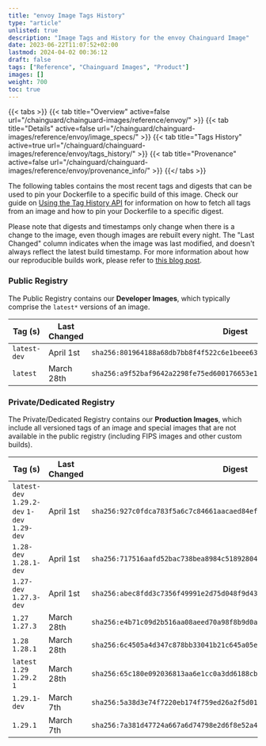 ```yaml
---
title: "envoy Image Tags History"
type: "article"
unlisted: true
description: "Image Tags and History for the envoy Chainguard Image"
date: 2023-06-22T11:07:52+02:00
lastmod: 2024-04-02 00:36:12
draft: false
tags: ["Reference", "Chainguard Images", "Product"]
images: []
weight: 700
toc: true
---
```


{{< tabs >}}
{{< tab title="Overview" active=false url="/chainguard/chainguard-images/reference/envoy/" >}}
{{< tab title="Details" active=false url="/chainguard/chainguard-images/reference/envoy/image_specs/" >}}
{{< tab title="Tags History" active=true url="/chainguard/chainguard-images/reference/envoy/tags_history/" >}}
{{< tab title="Provenance" active=false url="/chainguard/chainguard-images/reference/envoy/provenance_info/" >}}
{{</ tabs >}}

The following tables contains the most recent tags and digests that can be used to pin your Dockerfile to a specific build of this image. Check our guide on [Using the Tag History API](/chainguard/chainguard-images/using-the-tag-history-api/) for information on how to fetch all tags from an image and how to pin your Dockerfile to a specific digest.

Please note that digests and timestamps only change when there is a change to the image, even though images are rebuilt every night. The "Last Changed" column indicates when the image was last modified, and doesn't always reflect the latest build timestamp. For more information about how our reproducible builds work, please refer to [this blog post](https://www.chainguard.dev/unchained/reproducing-chainguards-reproducible-image-builds).

### Public Registry
The Public Registry contains our **Developer Images**, which typically comprise the `latest*` versions of an image.

| Tag (s)       | Last Changed | Digest                                                                    |
|---------------|--------------|---------------------------------------------------------------------------|
|  `latest-dev` | April 1st    | `sha256:801964188a68db7bb8f4f522c6e1beee63d7ee612db4e4747fedcefebe91238d` |
|  `latest`     | March 28th   | `sha256:a9f52baf9642a2298fe75ed600176653e1b21ce94247b00d0dad0d33ea77f9b4` |


### Private/Dedicated Registry
The Private/Dedicated Registry contains our **Production Images**, which include all versioned tags of an image and special images that are not available in the public registry (including FIPS images and other custom builds).

| Tag (s)                                       | Last Changed | Digest                                                                    |
|-----------------------------------------------|--------------|---------------------------------------------------------------------------|
|  `latest-dev` `1.29.2-dev` `1-dev` `1.29-dev` | April 1st    | `sha256:927c0fdca783f5a6c7c84661aacaed84ef088f5ee38faa437ec04e2266eeca71` |
|  `1.28-dev` `1.28.1-dev`                      | April 1st    | `sha256:717516aafd52bac738bea8984c51892804b188c056148a1e476dfd7a114ba52d` |
|  `1.27-dev` `1.27.3-dev`                      | April 1st    | `sha256:abec8fdd3c7356f49991e2d75d048f9d43f4dd3d4a3137593223187e050237e9` |
|  `1.27` `1.27.3`                              | March 28th   | `sha256:e4b71c09d2b516aa08aeed70a98f8b9d0ad60cf24b9932dc2fbcdad89b5019db` |
|  `1.28` `1.28.1`                              | March 28th   | `sha256:6c4505a4d347c878bb33041b21c645a05e97842b1267af2cb6ae6ab441ef5fd1` |
|  `latest` `1.29` `1.29.2` `1`                 | March 28th   | `sha256:65c180e092036813aa6e1cc0a3dd6188cb94957c42af5ffd28d6643d65e99820` |
|  `1.29.1-dev`                                 | March 7th    | `sha256:5a38d3e74f7220eb174f759ed26a2f5d01fec2067806cfd980afaec33965e7f4` |
|  `1.29.1`                                     | March 7th    | `sha256:7a381d47724a667a6d74798e2d6f8e52a4837853b1e2269bb440e77985fcd117` |

